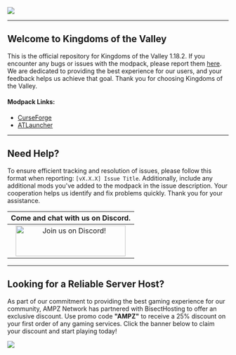 ![](https://www.bisecthosting.com/images/CF/Kingdoms_Of_The_Valley2/BH_KOV_Title.png)

------

## Welcome to Kingdoms of the Valley

This is the official repository for Kingdoms of the Valley 1.18.2. If you encounter any bugs or issues with the modpack, please report them [here](https://github.com/AMPZNetwork/Kingdoms-of-the-Valley/issues/new?assignees=LabsZero&labels=Bug&projects=&template=bug_report.md&title=%5BBUG%5D). We are dedicated to providing the best experience for our users, and your feedback helps us achieve that goal. Thank you for choosing Kingdoms of the Valley.
    
#### Modpack Links: 
+ [CurseForge](https://www.curseforge.com/minecraft/modpacks/kingdoms-of-the-valley)
+ [ATLauncher](https://atlauncher.com/pack/KingdomsOfTheValley)
  
------

## Need Help?

To ensure efficient tracking and resolution of issues, please follow this format when reporting: `[vX.X.X] Issue Title`. Additionally, include any additional mods you've added to the modpack in the issue description. Your cooperation helps us identify and fix problems quickly. Thank you for your assistance.
 
|Come and chat with us on Discord.|
|:------------:|
|<a href="https://discord.ampznetwork.com"><img src="https://discord.com/assets/ff41b628a47ef3141164bfedb04fb220.png" alt="Join us on Discord!"  width="250" height="70"></a>

------

## Looking for a Reliable Server Host?
As part of our commitment to providing the best gaming experience for our community, AMPZ Network has partnered with BisectHosting to offer an exclusive discount. Use promo code **"AMPZ"** to receive a 25% discount on your first order of any gaming services. Click the banner below to claim your discount and start playing today!

[![](https://www.bisecthosting.com/images/CF/Kingdoms_Of_The_Valley2/BH_KOV_Bisect.png)](https://bisecthosting.com/AMPZ?r=githubkotv)
